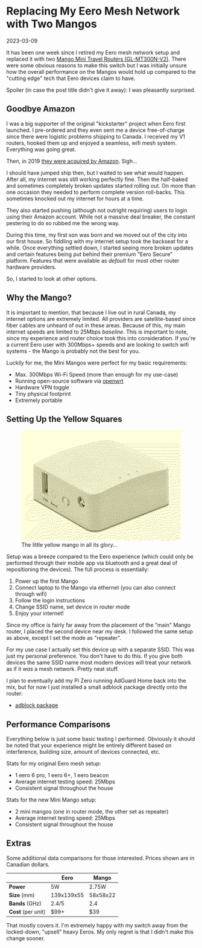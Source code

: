 # Replacing My Eero Mesh Network with Two Mangos

2023-03-09

It has been one week since I retired my Eero mesh network setup and replaced it with two [Mango Mini Travel Routers (GL-MT300N-V2)](https://www.gl-inet.com/products/gl-mt300n-v2/). There were some obvious reasons to make this switch but I was initially unsure how the overall performance on the Mangos would hold up compared to the "cutting edge" tech that Eero devices claim to have.

Spoiler (in case the post title didn't give it away): I was pleasantly surprised.

## Goodbye Amazon

I was a big supporter of the original "kickstarter" project when Eero first launched. I pre-ordered and they even sent me a device free-of-charge since there were logistic problems shipping to Canada. I received my V1 routers, hooked them up and enjoyed a seamless, wifi mesh system. Everything was going great.

Then, in 2019 [they were acquired by Amazon](https://mashable.com/article/amazon-acquires-eero). Sigh...

I should have jumped ship then, but I waited to see what would happen. After all, my internet was still working perfectly fine. Then the half-baked and sometimes completely broken updates started rolling out. On more than one occasion they needed to perform complete version roll-backs. This sometimes knocked out my internet for hours at a time.

They also started pushing (although not outright requiring) users to login using their Amazon account. While not a massive deal breaker, the constant pestering to do so rubbed me the wrong way. 

During this time, my first son was born and we moved out of the city into our first house. So fiddling with my internet setup took the backseat for a while. Once everything settled down, I started seeing more broken updates and certain features being put behind their premium "Eero Secure" platform. Features that were available as *default* for most other router hardware providers.

So, I started to look at other options.

## Why the Mango?

It is important to mention, that because I live out in rural Canada, my internet options are extremely limited. All providers are satellite-based since fiber cables are unheard of out in these areas. Because of this, my main internet speeds are limited to 25Mbps *baseline*. This is important to note, since my experience and router choice took this into consideration. If you're a current Eero user with 300Mbps+ speeds and are looking to switch wifi systems - the Mango is probably not the best for you.

Luckily for me, the Mini Mangos were perfect for my basic requirements:

- Max. 300Mbps Wi-Fi Speed (more than enough for my use-case)
- Running open-source software via [openwrt](https://openwrt.org/)
- Hardware VPN toggle
- Tiny physical footprint
- Extremely portable

## Setting Up the Yellow Squares

<figure>
<img src="/public/images/mango-router-1.png" alt="The Mango router from the left side">
<figcaption>The little yellow mango in all its glory...</figcaption>
</figure>

Setup was a breeze compared to the Eero experience (which could only be performed through their mobile app via bluetooth and a great deal of repositioning the devices). The full process is essentially:

1. Power up the first Mango
2. Connect laptop to the Mango via ethernet (you can also connect through wifi)
3. Follow the login instructions
4. Change SSID name, set device in router mode
5. Enjoy your internet!

Since my office is fairly far away from the placement of the "main" Mango router, I placed the second device near my desk. I followed the same setup as above, except I set the mode as "repeater".

For my use case I actually set this device up with a separate SSID. This was just my personal preference. You don't have to do this. If you give both devices the same SSID name most modern devices will treat your network as if it *was* a mesh network. Pretty neat stuff.

I plan to eventually add my Pi Zero running AdGuard Home back into the mix, but for now I just installed a small adblock package directly onto the router:

- [adblock package](https://github.com/openwrt/packages/tree/master/net/adblock)

## Performance Comparisons

Everything below is just some basic testing I performed. Obviously it should be noted that your experience might be entirely different based on interference, building size, amount of devices connected, etc.

Stats for my original Eero mesh setup:

- 1 eero 6 pro, 1 eero 6+, 1 eero beacon
- Average internet testing speed: 25Mbps
- Consistent signal throughout the house

Stats for the new Mini Mango setup:

- 2 mini mangos (one in router mode, the other set as repeater)
- Average internet testing speed: 25Mbps
- Consistent signal throughout the house

## Extras

Some additional data comparisons for those interested. Prices shown are in Canadian dollars.

||Eero|Mango|
|-----|----|-----|
|**Power**|5W|2.75W|
|**Size** (mm)|139x139x55|58x58x22|
|**Bands** (GHz)|2.4/5|2.4|
|**Cost** (per unit)|$99+|$39|

That mostly covers it. I'm extremely happy with my switch away from the locked-down, "upsell" heavy Eeros. My only regret is that I didn't make this change sooner.